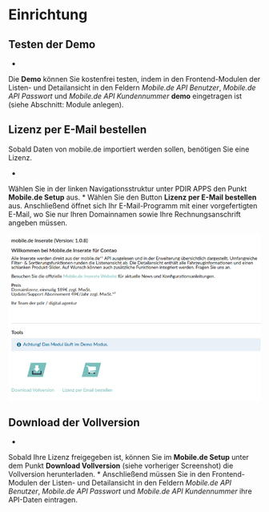 # Einrichtung

## Testen der Demo

* 
Die **Demo** können Sie kostenfrei testen, indem in den Frontend-Modulen der Listen- und Detailansicht in den Feldern *Mobile.de API Benutzer*, *Mobile.de API Passwort* und *Mobile.de API Kundennummer* **demo** eingetragen ist (siehe Abschnitt: Module anlegen).

## Lizenz per E-Mail bestellen

Sobald Daten von mobile.de importiert werden sollen, benötigen Sie eine Lizenz.

* 
Wählen Sie in der linken Navigationsstruktur unter PDIR APPS den Punkt **Mobile.de Setup** aus.
* 
Wählen Sie den Button **Lizenz per E-Mail bestellen** aus. Anschließend öffnet sich Ihr E-Mail-Programm mit einer vorgefertigten E-Mail, wo Sie nur Ihren Domainnamen sowie Ihre Rechnungsanschrift angeben müssen.

![](mobilede-lizenz-per-email-bestellen.png)

## Download der Vollversion

* 
Sobald Ihre Lizenz freigegeben ist, können Sie im **Mobile.de Setup** unter dem Punkt **Download Vollversion** (siehe vorheriger Screenshot) die Vollversion herunterladen.
* 
Anschließend müssen Sie in den Frontend-Modulen der Listen- und Detailansicht in den Feldern *Mobile.de API Benutzer*, *Mobile.de API Passwort* und *Mobile.de API Kundennummer* ihre API-Daten eintragen.